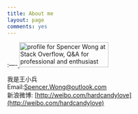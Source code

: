 ```yaml
---
title: About me
layout: page
comments: yes
---
```



:—-<a href="http://stackoverflow.com/users/1227721/spencer-wong">
<img src="http://stackoverflow.com/users/flair/1227721.png" width="208" height="58" alt="profile for Spencer Wong at Stack Overflow, Q&A for professional and enthusiast programmers" title="profile for Spencer Wong at Stack Overflow, Q&A for professional and enthusiast programmers">
</a>

我是王小兵                                      
Email:Spencer.Wong@outlook.com      
新浪微博:	[http://weibo.com/hardcandylove](http://weibo.com/hardcandylove)
